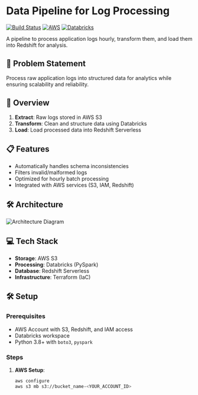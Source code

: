  # Data Pipeline for Log Processing

[![Build Status](https://img.shields.io/badge/status-active-success.svg)]()
[![AWS](https://img.shields.io/badge/AWS-%23FF9900.svg?logo=amazon-aws)](https://aws.amazon.com)
[![Databricks](https://img.shields.io/badge/Databricks-%23FF3621.svg?logo=databricks)](https://databricks.com)

A pipeline to process application logs hourly, transform them, and load them into Redshift for analysis.

## 🔹 Problem Statement
Process raw application logs into structured data for analytics while ensuring scalability and reliability.

## 🚀 Overview
1. **Extract**: Raw logs stored in AWS S3
2. **Transform**: Clean and structure data using Databricks
3. **Load**: Load processed data into Redshift Serverless

## 📋 Features
- Automatically handles schema inconsistencies
- Filters invalid/malformed logs
- Optimized for hourly batch processing
- Integrated with AWS services (S3, IAM, Redshift)

## 🛠️ Architecture
![Architecture Diagram](docs/architecture_diagram.png)

## 💻 Tech Stack
- **Storage**: AWS S3
- **Processing**: Databricks (PySpark)
- **Database**: Redshift Serverless
- **Infrastructure**: Terraform (IaC)

## 🛠️ Setup
### Prerequisites
- AWS Account with S3, Redshift, and IAM access
- Databricks workspace
- Python 3.8+ with `boto3`, `pyspark`

### Steps
1. **AWS Setup**:
   ```bash
   aws configure
   aws s3 mb s3://bucket_name-<YOUR_ACCOUNT_ID>
